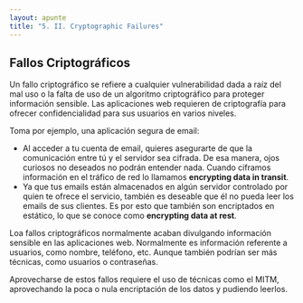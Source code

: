 ```yaml
---
layout: apunte
title: "5. II. Cryptographic Failures"
---
```


<h2>Fallos Criptográficos</h2>
Un fallo criptográfico se refiere a cualquier vulnerabilidad dada a raíz del mal uso o la falta de uso de un algoritmo criptográfico para proteger información sensible. Las aplicaciones web requieren de criptografía para ofrecer confidencialidad para sus usuarios en varios niveles.

Toma por ejemplo, una aplicación segura de email:

- Al acceder a tu cuenta de email, quieres asegurarte de que la comunicación entre tú y el servidor sea cifrada. De esa manera, ojos curiosos no deseados no podrán entender nada. Cuando ciframos información en el tráfico de red lo llamamos **encrypting data in transit**.
- Ya que tus emails están almacenados en algún servidor controlado por quien te ofrece el servicio, también es deseable que él no pueda leer los emails de sus clientes. Es por esto que también son encriptados en estático, lo que se conoce como **encrypting data at rest**.

Loa fallos criptográficos normalmente acaban divulgando información sensible en las aplicaciones web. Normalmente es información referente a usuarios, como nombre, teléfono, etc. Aunque también podrían ser más técnicas, como usuarios o contraseñas.

Aprovecharse de estos fallos requiere el uso de técnicas como el MITM, aprovechando la poca o nula encriptación de los datos y pudiendo leerlos.